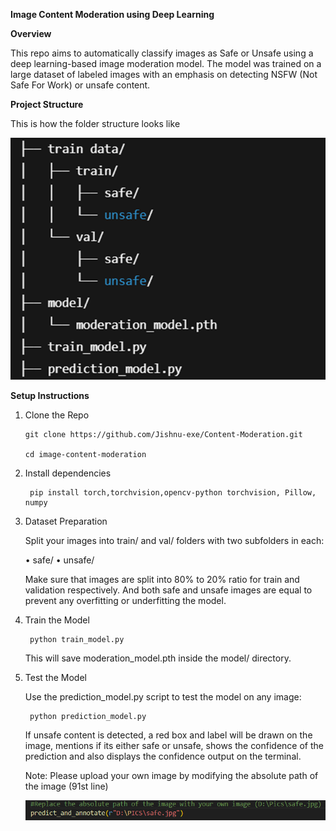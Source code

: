 ****Image Content Moderation using Deep Learning****

**Overview**

This repo  aims to automatically classify images as Safe or Unsafe using a deep learning-based image moderation model.
The model was trained on a large dataset of labeled images with an emphasis on detecting NSFW (Not Safe For Work) or unsafe content.

**Project Structure**

This is how the folder structure looks like


![alt text](image.png)

**Setup Instructions**

 1. Clone the Repo


        git clone https://github.com/Jishnu-exe/Content-Moderation.git

        cd image-content-moderation

2. Install dependencies

        pip install torch,torchvision,opencv-python torchvision, Pillow, numpy

3. Dataset Preparation

    Split your images into train/ and val/ folders with two subfolders in each:

    •	safe/
    •	unsafe/

    Make sure that images are split into 80% to 20% ratio for train and validation respectively. And both safe and unsafe images are equal to prevent any overfitting or underfitting the model.

4. Train the Model

        python train_model.py
    
    This will save moderation_model.pth inside the model/ directory.

5. Test the Model

    Use the prediction_model.py script to test the model on any image:

        python prediction_model.py

    If unsafe content is detected, a red box and label will be drawn on the image, mentions if its either safe or unsafe, shows the confidence of the prediction and also displays the confidence output on the terminal.

    Note: Please upload your own image by modifying the absolute path of the image (91st line)

    ![alt text](image-1.png)

 

